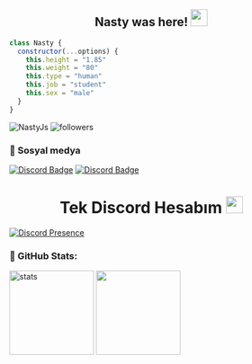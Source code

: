 <h2 align="center">Nasty was here! <img src="https://raw.githubusercontent.com/iampavangandhi/iampavangandhi/master/gifs/Hi.gif" width="30px"> </h2>

```js
class Nasty {
  constructor(...options) {
    this.height = "1.85"
    this.weight = "80"
    this.type = "human"
    this.job = "student"
    this.sex = "male"
  }
}
```

<img src="https://komarev.com/ghpvc/?username=NastyJs&label=Ziyaretçi%20Sayısı&color=552b75" alt="NastyJs" />
<img alt="followers" title="Github'dan Takip Et" src="https://img.shields.io/github/followers/NastyJs?color=236ad3&labelColor=1155ba&style=for-the-badge&logo=github&label=follower"/></a>
<h3>🌟 Sosyal medya</h3>

[![Discord Badge](https://img.shields.io/badge/Discord%20-7289DA.svg?&amp;style=for-the-badge&amp;logo=discord&amp;logoColor=white)](https://discord.com/users/908061037109063712)
[![Discord Badge](https://img.shields.io/badge/Github%20-171515.svg?&amp;style=for-the-badge&amp;logo=github&amp;logoColor=white)](https://github.com/NastyJs)

<h1 align="center"> Tek Discord Hesabım <img src="https://raw.githubusercontent.com/iampavangandhi/iampavangandhi/master/gifs/Hi.gif" width="30px"> </h1>

[![Discord Presence](https://lanyard-profile-readme.vercel.app/api/908061037109063712)](https://discord.com/users/908061037109063712)

<h3 align="left">🍒 GitHub Stats:</h3>
<p align="left">
   <img src="https://github-readme-stats.vercel.app/api?username=NastyJs&count_private=true&show_icons=true&theme=midnight-purple&hide_border=true" width="%150" height="150px" alt="stats" />
   <img src="https://github-readme-stats.vercel.app/api/top-langs/?username=NastyJs&layout=compact&show_icons=true&theme=midnight-purple&hide_border=true"width="%100" height="150px" />
